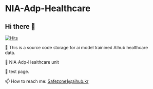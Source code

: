 

# NIA-Adp-Healthcare

## Hi there 👋

[![Hits](https://hits.seeyoufarm.com/api/count/incr/badge.svg?url=https%3A%2F%2Fgithub.com%2Fyjyjyjcho&count_bg=%23DC1867&title_bg=%23030926&icon=&icon_color=%23E7E7E7&title=hits&edge_flat=false)](https://hits.seeyoufarm.com)

🔭 This is a source code storage for ai model trainined AIhub healthcare data.

🌱 NIA-Adp-Healthcare unit

👯 test page.


📫 How to reach me: Safezone1@aihub.kr

